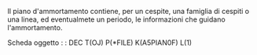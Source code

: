 Il piano d'ammortamento contiene, per un cespite, una famiglia di cespiti o una linea, ed eventualmete un periodo, le  informazioni che guidano l'ammortamento.

Scheda oggetto
 :  : DEC T(OJ) P(*FILE) K(A5PIAN0F) L(1)
